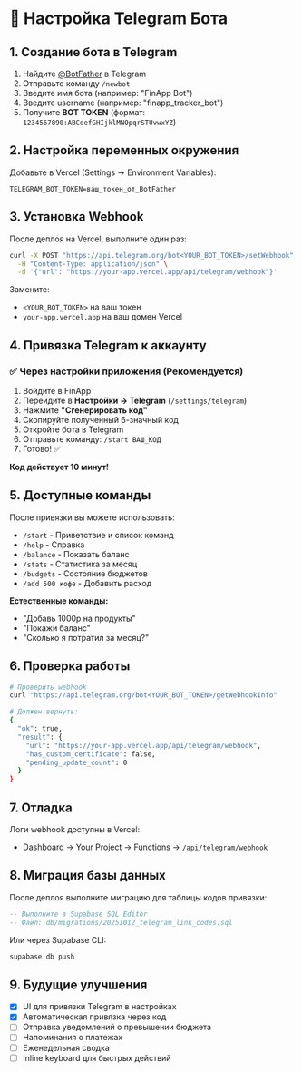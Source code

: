 # 🤖 Настройка Telegram Бота

## 1. Создание бота в Telegram

1. Найдите [@BotFather](https://t.me/BotFather) в Telegram
2. Отправьте команду `/newbot`
3. Введите имя бота (например: "FinApp Bot")
4. Введите username (например: "finapp_tracker_bot")
5. Получите **BOT TOKEN** (формат: `1234567890:ABCdefGHIjklMNOpqrSTUvwxYZ`)

## 2. Настройка переменных окружения

Добавьте в Vercel (Settings → Environment Variables):

```
TELEGRAM_BOT_TOKEN=ваш_токен_от_BotFather
```

## 3. Установка Webhook

После деплоя на Vercel, выполните один раз:

```bash
curl -X POST "https://api.telegram.org/bot<YOUR_BOT_TOKEN>/setWebhook" \
  -H "Content-Type: application/json" \
  -d '{"url": "https://your-app.vercel.app/api/telegram/webhook"}'
```

Замените:
- `<YOUR_BOT_TOKEN>` на ваш токен
- `your-app.vercel.app` на ваш домен Vercel

## 4. Привязка Telegram к аккаунту

### ✅ Через настройки приложения (Рекомендуется)
1. Войдите в FinApp
2. Перейдите в **Настройки → Telegram** (`/settings/telegram`)
3. Нажмите **"Сгенерировать код"**
4. Скопируйте полученный 6-значный код
5. Откройте бота в Telegram
6. Отправьте команду: `/start ВАШ_КОД`
7. Готово! ✅

**Код действует 10 минут!**

## 5. Доступные команды

После привязки вы можете использовать:

- `/start` - Приветствие и список команд
- `/help` - Справка
- `/balance` - Показать баланс
- `/stats` - Статистика за месяц
- `/budgets` - Состояние бюджетов
- `/add 500 кофе` - Добавить расход

**Естественные команды:**
- "Добавь 1000р на продукты"
- "Покажи баланс"
- "Сколько я потратил за месяц?"

## 6. Проверка работы

```bash
# Проверить webhook
curl "https://api.telegram.org/bot<YOUR_BOT_TOKEN>/getWebhookInfo"

# Должен вернуть:
{
  "ok": true,
  "result": {
    "url": "https://your-app.vercel.app/api/telegram/webhook",
    "has_custom_certificate": false,
    "pending_update_count": 0
  }
}
```

## 7. Отладка

Логи webhook доступны в Vercel:
- Dashboard → Your Project → Functions → `/api/telegram/webhook`

## 8. Миграция базы данных

После деплоя выполните миграцию для таблицы кодов привязки:

```sql
-- Выполните в Supabase SQL Editor
-- Файл: db/migrations/20251012_telegram_link_codes.sql
```

Или через Supabase CLI:
```bash
supabase db push
```

## 9. Будущие улучшения

- [x] UI для привязки Telegram в настройках
- [x] Автоматическая привязка через код
- [ ] Отправка уведомлений о превышении бюджета
- [ ] Напоминания о платежах
- [ ] Еженедельная сводка
- [ ] Inline keyboard для быстрых действий
